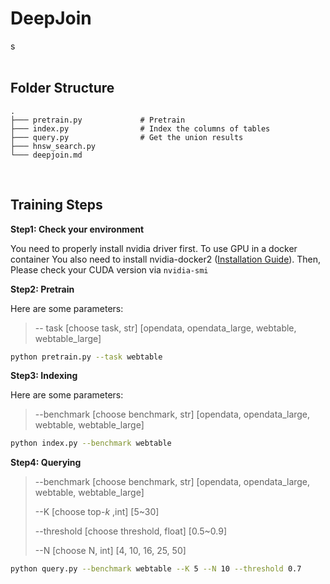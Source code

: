 <div>
    <h1>DeepJoin</h1>  s
</div>


<br>

<h2>Folder Structure</h2>

```
.
├─── pretrain.py             # Pretrain
├─── index.py                # Index the columns of tables
├─── query.py                # Get the union results                         
├─── hnsw_search.py     
└─── deepjoin.md
```

<br>

<h2>Training Steps</h2>

**Step1: Check your environment**

You need to properly install nvidia driver first. To use GPU in a docker container You also need to install nvidia-docker2 ([Installation Guide](https://docs.nvidia.com/datacenter/cloud-native/container-toolkit/install-guide.html#docker)). Then, Please check your CUDA version via `nvidia-smi`

**Step2: Pretrain**

Here are some parameters:

> -- task [choose task, str] [opendata, opendata_large, webtable, webtable_large]

```sh
python pretrain.py --task webtable
```

**Step3: Indexing**

Here are some parameters:

> --benchmark [choose benchmark, str] [opendata, opendata_large, webtable, webtable_large]

```sh
python index.py --benchmark webtable
```

**Step4: Querying**

> --benchmark [choose benchmark, str] [opendata, opendata_large, webtable, webtable_large]
>
> --K [choose top-$k$ ,int] [5~30]
>
> --threshold [choose threshold, float] [0.5~0.9]
>
> --N [choose N, int] [4, 10, 16, 25, 50]

```sh
python query.py --benchmark webtable --K 5 --N 10 --threshold 0.7
```